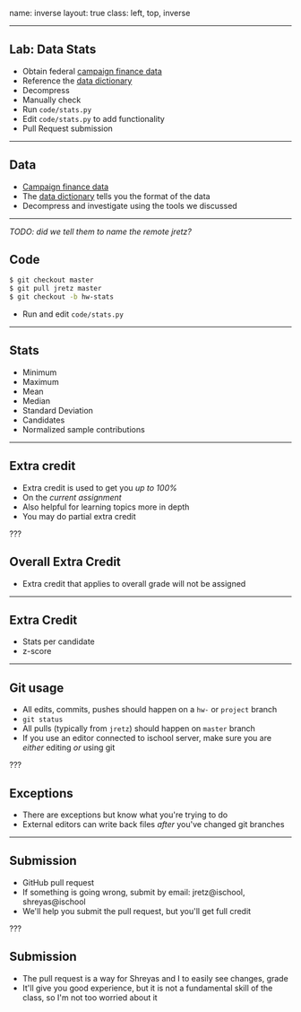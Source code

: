 name: inverse
layout: true
class: left, top, inverse

---

## Lab: Data Stats

  + Obtain federal [campaign finance data](ftp://ftp.fec.gov/FEC/2012/pas212.zip)
  + Reference the [data dictionary](http://www.fec.gov/finance/disclosure/metadata/DataDictionaryContributionstoCandidates.shtml)
  + Decompress
  + Manually check
  + Run ```code/stats.py```
  + Edit ```code/stats.py``` to add functionality
  + Pull Request submission

---

## Data

  + [Campaign finance data](ftp://ftp.fec.gov/FEC/2012/pas212.zip)
  + The [data dictionary](http://www.fec.gov/finance/disclosure/metadata/DataDictionaryContributionstoCandidates.shtml) tells you the format of the data
  + Decompress and investigate using the tools we discussed

---

*TODO: did we tell them to name the remote jretz?*

## Code

```bash
$ git checkout master
$ git pull jretz master
$ git checkout -b hw-stats
```
  + Run and edit ```code/stats.py```

---

## Stats

  + Minimum
  + Maximum
  + Mean
  + Median
  + Standard Deviation
  + Candidates
  + Normalized sample contributions

---

## Extra credit

  + Extra credit is used to get you *up to 100%*
  + On the *current assignment*
  + Also helpful for learning topics more in depth
  + You may do partial extra credit

???

## Overall Extra Credit

  + Extra credit that applies to overall grade will not be assigned

---

## Extra Credit
  + Stats per candidate
  + z-score

---

## Git usage

  + All edits, commits, pushes should happen on a ```hw-``` or ```project``` branch
  + ```git status```
  + All pulls (typically from ```jretz```) should happen on ```master``` branch
  + If you use an editor connected to ischool server, make sure you are
    *either* editing *or* using git

???

## Exceptions

  + There are exceptions but know what you're trying to do
  + External editors can write back files *after* you've changed git branches

---

## Submission

  + GitHub pull request
  + If something is going wrong, submit by email: jretz@ischool,
    shreyas@ischool
  + We'll help you submit the pull request, but you'll get full credit

???

## Submission

  + The pull request is a way for Shreyas and I to easily see changes, grade
  + It'll give you good experience, but it is not a fundamental skill of the
    class, so I'm not too worried about it
